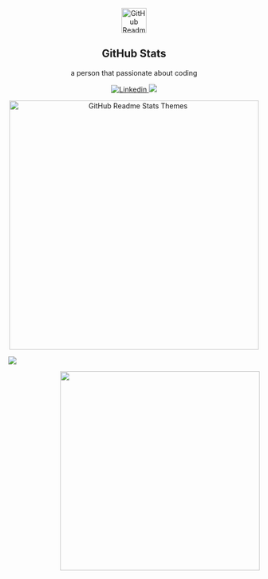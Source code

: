 <p align="center">
 <img width="50px" src="https://res.cloudinary.com/anuraghazra/image/upload/v1594908242/logo_ccswme.svg" align="center" alt="GitHub Readme Stats" />
 <h2 align="center">GitHub Stats</h2>
 <p align="center">a person that passionate about coding</p>
</p>
<p align="center">
    <a href="https://www.linkedin.com/in/emretuna01/">
      <img alt="Linkedin" src="https://img.shields.io/badge/LinkedIn-0077B5?style=for-the-badge&logo=linkedin&logoColor=white" />
    </a>
    <a href="https://stackoverflow.com/users/10868703/emre-tuna">
      <img src="https://img.shields.io/badge/Stack_Overflow-FE7A16?style=for-the-badge&logo=stack-overflow&logoColor=white" />
    </a>
  </p>
<p align="center">
<img  src="https://github-readme-stats.vercel.app/api?username=emretuna01&show_icons=true&theme=dracula&count_private=true&border_radius=20" alt="GitHub Readme Stats Themes" width=500px"/>

![](https://hit.yhype.me/github/profile?user_id=42046428)

<img align="right" src="https://hit.yhype.me/github/profile?user_id=42046428" width="400">

